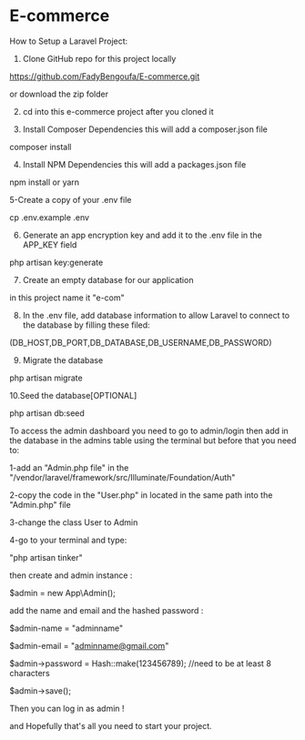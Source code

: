 # E-commerce
How to Setup a Laravel Project:

1. Clone GitHub repo for this project locally

https://github.com/FadyBengoufa/E-commerce.git

or download the zip folder

2. cd into this e-commerce project after you cloned it

3. Install Composer Dependencies this will add a composer.json file

composer install

4. Install NPM Dependencies this will add a packages.json file

npm install or yarn

5-Create a copy of your .env file

cp .env.example .env

6. Generate an app encryption key and add it to the .env file in the APP_KEY field

php artisan key:generate

7. Create an empty database for our application

in this project name it "e-com"

8. In the .env file, add database information to allow Laravel to connect to the database by filling these filed:

(DB_HOST,DB_PORT,DB_DATABASE,DB_USERNAME,DB_PASSWORD)

9. Migrate the database

php artisan migrate

10.Seed the database[OPTIONAL]

php artisan db:seed

To access the admin dashboard you need to go to admin/login then add in the database in the admins table using the terminal but before that you need to:

1-add an "Admin.php file" in the "/vendor/laravel/framework/src/Illuminate/Foundation/Auth" 

2-copy the code in the "User.php" in located in the same path into the "Admin.php" file

3-change the class User to Admin

4-go to your terminal and type: 

"php artisan tinker"

then create and admin instance : 

$admin = new App\Admin();

add the name and email and the hashed password :

$admin-name = "adminname"

$admin-email = "adminname@gmail.com"

$admin->password = Hash::make(123456789); //need to be at least 8 characters

$admin->save();

Then you can log in as admin !

and Hopefully that's all you need to start your project.


